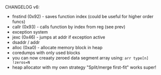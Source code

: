 CHANGELOG v6:
- fnstind (0x92) - saves function index (could be useful for higher order funcs)
- callr (0x93) - calls function by index from reg (see prev)
- exception system
- jexc (0x46) - jumps at addr if exception active
- dsaddr / addr
- alloc (0xa0) - allocate memory block in heap
- coredumps with only used blocks
- you can now creaaty zeroed data segment array using: `arr type[n] !zeros=N`
- heap allocator with my own strategy "Split/merge first-fit" works super!
